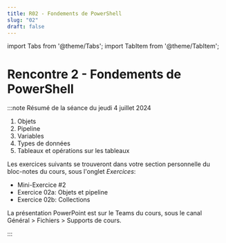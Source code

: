 ```yaml
---
title: R02 - Fondements de PowerShell
slug: "02"
draft: false
---
```


import Tabs from '@theme/Tabs';
import TabItem from '@theme/TabItem';

# Rencontre 2 - Fondements de PowerShell

:::note Résumé de la séance du jeudi 4 juillet 2024

<Tabs>

<TabItem value="deroulement" label="👨‍🏫 Déroulement du cours">

1. Objets
1. Pipeline
1. Variables
1. Types de données
1. Tableaux et opérations sur les tableaux

</TabItem>

<TabItem value="exercices" label="💻 Exercices à compléter">

Les exercices suivants se trouveront dans votre section personnelle du bloc-notes du cours, sous l'onglet *Exercices*:
- Mini-Exercice #2
- Exercice 02a: Objets et pipeline
- Exercice 02b: Collections

</TabItem>

<TabItem value="ressources" label="📚 Ressources à consulter">

La présentation PowerPoint est sur le Teams du cours, sous le canal Général > Fichiers > Supports de cours.

</TabItem>

</Tabs>

:::